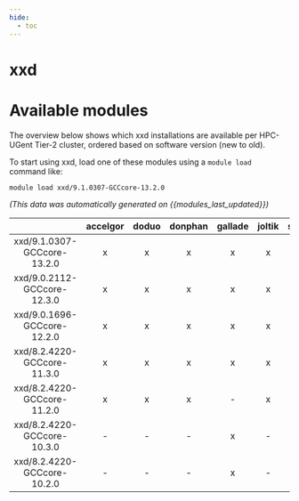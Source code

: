 ```yaml
---
hide:
  - toc
---
```


xxd
===

# Available modules


The overview below shows which xxd installations are available per HPC-UGent Tier-2 cluster, ordered based on software version (new to old).

To start using xxd, load one of these modules using a `module load` command like:

```shell
module load xxd/9.1.0307-GCCcore-13.2.0
```

*(This data was automatically generated on {{modules_last_updated}})*  

| |accelgor|doduo|donphan|gallade|joltik|shinx|skitty|
| :---: | :---: | :---: | :---: | :---: | :---: | :---: | :---: |
|xxd/9.1.0307-GCCcore-13.2.0|x|x|x|x|x|x|x|
|xxd/9.0.2112-GCCcore-12.3.0|x|x|x|x|x|x|x|
|xxd/9.0.1696-GCCcore-12.2.0|x|x|x|x|x|-|x|
|xxd/8.2.4220-GCCcore-11.3.0|x|x|x|x|x|-|x|
|xxd/8.2.4220-GCCcore-11.2.0|x|x|x|-|x|-|x|
|xxd/8.2.4220-GCCcore-10.3.0|-|-|-|x|-|-|-|
|xxd/8.2.4220-GCCcore-10.2.0|-|-|-|x|-|-|-|
